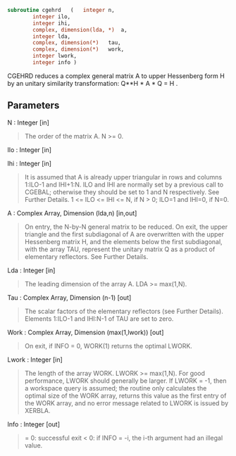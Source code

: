 ```fortran
subroutine cgehrd	(	integer	n,
		integer	ilo,
		integer	ihi,
		complex, dimension(lda, *)	a,
		integer	lda,
		complex, dimension(*)	tau,
		complex, dimension(*)	work,
		integer	lwork,
		integer	info )
```

 CGEHRD reduces a complex general matrix A to upper Hessenberg form H by
 an unitary similarity transformation:  Q**H * A * Q = H .

## Parameters
N : Integer [in]
> The order of the matrix A.  N >= 0.

Ilo : Integer [in]

Ihi : Integer [in]
> It is assumed that A is already upper triangular in rows
> and columns 1:ILO-1 and IHI+1:N. ILO and IHI are normally
> set by a previous call to CGEBAL; otherwise they should be
> set to 1 and N respectively. See Further Details.
> 1 <= ILO <= IHI <= N, if N > 0; ILO=1 and IHI=0, if N=0.

A : Complex Array, Dimension (lda,n) [in,out]
> On entry, the N-by-N general matrix to be reduced.
> On exit, the upper triangle and the first subdiagonal of A
> are overwritten with the upper Hessenberg matrix H, and the
> elements below the first subdiagonal, with the array TAU,
> represent the unitary matrix Q as a product of elementary
> reflectors. See Further Details.

Lda : Integer [in]
> The leading dimension of the array A.  LDA >= max(1,N).

Tau : Complex Array, Dimension (n-1) [out]
> The scalar factors of the elementary reflectors (see Further
> Details). Elements 1:ILO-1 and IHI:N-1 of TAU are set to
> zero.

Work : Complex Array, Dimension (max(1,lwork)) [out]
> On exit, if INFO = 0, WORK(1) returns the optimal LWORK.

Lwork : Integer [in]
> The length of the array WORK.  LWORK >= max(1,N).
> For good performance, LWORK should generally be larger.
> If LWORK = -1, then a workspace query is assumed; the routine
> only calculates the optimal size of the WORK array, returns
> this value as the first entry of the WORK array, and no error
> message related to LWORK is issued by XERBLA.

Info : Integer [out]
> = 0:  successful exit
> < 0:  if INFO = -i, the i-th argument had an illegal value.

